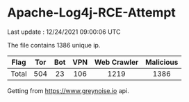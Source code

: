 
# Apache-Log4j-RCE-Attempt

Last update : 12/24/2021 09:00:06 UTC

The file contains 1386 unique ip.

| Flag | Tor | Bot | VPN | Web Crawler | Malicious |
| :-:  | :-: | :-: | :-: | :-:         | :-:       |
| Total| 504  | 23  | 106  | 1219          | 1386        |

Getting from https://www.greynoise.io api.